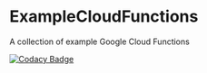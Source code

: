# ExampleCloudFunctions
A collection of example Google Cloud Functions


[![Codacy Badge](https://api.codacy.com/project/badge/Grade/f3702d8fe2594eb1b7fda8b57d2fe92d)](https://www.codacy.com/app/anjakammer/ExampleCloudFunctions?utm_source=github.com&amp;utm_medium=referral&amp;utm_content=anjakammer/ExampleCloudFunctions&amp;utm_campaign=Badge_Grade)
